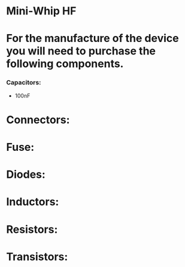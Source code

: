 # Mini-Whip HF 
# For the manufacture of the device you will need to purchase the following components.

### Capacitors:
* 100nF
# Connectors:
# Fuse:
# Diodes:
# Inductors:
# Resistors:
# Transistors:

